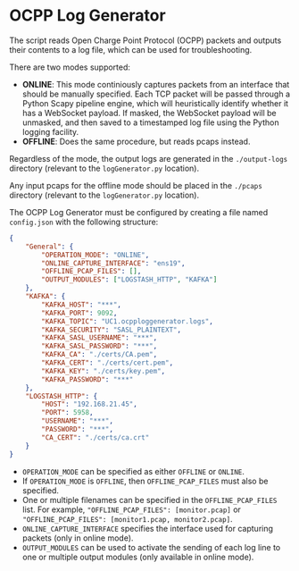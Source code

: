# OCPP Log Generator

The script reads Open Charge Point Protocol (OCPP) packets and outputs their contents to a log file, which can be used for troubleshooting.

There are two modes supported:
- **ONLINE**: This mode continiously captures packets from an interface that should be manually specified. Each TCP packet will be passed through a Python Scapy pipeline engine, which will heuristically identify whether it has a WebSocket payload. If masked, the WebSocket payload will be unmasked, and then saved to a timestamped log file using the Python logging facility.
- **OFFLINE**: Does the same procedure, but reads pcaps instead.

Regardless of the mode, the output logs are generated in the `./output-logs` directory (relevant to the `logGenerator.py` location).

Any input pcaps for the offline mode should be placed in the `./pcaps` directory (relevant to the `logGenerator.py` location).

The OCPP Log Generator must be configured by creating a file named `config.json` with the following structure:

```json
{
    "General": {
        "OPERATION_MODE": "ONLINE",
        "ONLINE_CAPTURE_INTERFACE": "ens19",
        "OFFLINE_PCAP_FILES": [],
        "OUTPUT_MODULES": ["LOGSTASH_HTTP", "KAFKA"]
    },
    "KAFKA": {
        "KAFKA_HOST": "***",
        "KAFKA_PORT": 9092,
        "KAFKA_TOPIC": "UC1.ocpploggenerator.logs",
        "KAFKA_SECURITY": "SASL_PLAINTEXT",
	    "KAFKA_SASL_USERNAME": "***",
	    "KAFKA_SASL_PASSWORD": "***",
        "KAFKA_CA": "./certs/CA.pem",
        "KAFKA_CERT": "./certs/cert.pem",
        "KAFKA_KEY": "./certs/key.pem",
        "KAFKA_PASSWORD": "***"
    },
    "LOGSTASH_HTTP": {
        "HOST": "192.168.21.45",
        "PORT": 5958,
        "USERNAME": "***",
        "PASSWORD": "***",
        "CA_CERT": "./certs/ca.crt"
    }
}
```

- `OPERATION_MODE` can be specified as either `OFFLINE` or `ONLINE`.
- If `OPERATION_MODE` is `OFFLINE`, then `OFFLINE_PCAP_FILES` must also be specified.
- One or multiple filenames can be specified in the `OFFLINE_PCAP_FILES` list. For example, `"OFFLINE_PCAP_FILES": [monitor.pcap]` or `"OFFLINE_PCAP_FILES": [monitor1.pcap, monitor2.pcap]`.
- `ONLINE_CAPTURE_INTERFACE` specifies the interface used for capturing packets (only in online mode). 
- `OUTPUT_MODULES` can be used to activate the sending of each log line to one or multiple output modules (only available in online mode).